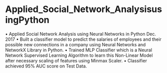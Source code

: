 # Applied_Social_Network_AnalysisusingPython

•	Applied Social Network Analysis using Neural Networks in Python                    Dec. 2017
•	Built a classifier model to predict the salaries of employees and their possible new connections in a company using Neural Networks and NetworkX Library in Python.
•	Trained MLP Classifier which is a Neural Network Supervised Learning Algorithm to learn this Non-Linear Model after necessary scaling of features using Minmax Scaler.
•	Classifier achieved 95% AUC score on Test Data.
